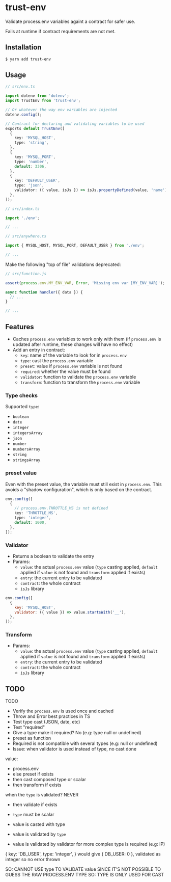 # trust-env

Validate process.env variables againt a contract for safer use.

Fails at runtime if contract requirements are not met.

## Installation

```bash
$ yarn add trust-env
```

## Usage

```ts
// src/env.ts

import dotenv from 'dotenv';
import TrustEnv from 'trust-env';

// Or whatever the way env variables are injected
dotenv.config();

// Contract for declaring and validating variables to be used
exports default TrustEnv([
  {
    key: 'MYSQL_HOST',
    type: 'string',
  },
  {
    key: 'MYSQL_PORT',
    type: 'number',
    default: 3306,
  },
  {
    key: 'DEFAULT_USER',
    type: 'json',
    validator: ({ value, isJs }) => isJs.propertyDefined(value, 'name'),
  },
]);
```

```ts
// src/index.ts

import './env';

// ...
```

```ts
// src/anywhere.ts

import { MYSQL_HOST, MYSQL_PORT, DEFAULT_USER } from './env';

// ...
```

Make the following "top of file" validations deprecated:

```js
// src/function.js

assert(process.env.MY_ENV_VAR, Error, 'Missing env var [MY_ENV_VAR]');

async function handler({ data }) {
  // ...
}

// ...
```

## Features

- Caches `process.env` variables to work only with them (if `process.env` is updated after runtime, these changes will have no effect)
- Add an entry in contract:
  - `key`: name of the variable to look for in `process.env`
  - `type`: cast the `process.env` variable
  - `preset`: value if `process.env` variable is not found
  - `required`: whether the value must be found
  - `validator`: function to validate the `process.env` variable
  - `transform`: function to transform the `process.env` variable

### Type checks

Supported `type`:

- `boolean`
- `date`
- `integer`
- `integersArray`
- `json`
- `number`
- `numbersArray`
- `string`
- `stringsArray`

### preset value

Even with the preset value, the variable must still exist in `process.env`.
This avoids a "shadow configuration", which is only based on the contract.

```ts
env.config([
  {
    // process.env.THROTTLE_MS is not defined
    key: 'THROTTLE_MS',
    type: 'integer',
    default: 1000,
  },
]);
```

### Validator

- Returns a boolean to validate the entry
- Params:
  - `value`: the actual `process.env` value (`type` casting applied, `default` applied if `value` is not found and `transform` applied if exists)
  - `entry`: the current entry to be validated
  - `contract`: the whole contract
  - `isJs` library

```js
env.config([
  {
    key: 'MYSQL_HOST',
    validator: ({ value }) => value.startsWith('__'),
  },
]);
```

### Transform

- Params:
  - `value`: the actual `process.env` value (`type` casting applied, `default` applied if `value` is not found and `transform` applied if exists)
  - `entry`: the current entry to be validated
  - `contract`: the whole contract
  - `isJs` library

## TODO

TODO

- Verify the `process.env` is used once and cached
- Throw and Error best practices in TS
- Test type cast (JSON, date, etc)
- Test "required"
- Give a type make it required? No (e.g: type null or undefined)
- preset as function
- Required is not compatible with several types (e.g: null or undefined)
- Issue: when validator is used instead of type, no cast done

value:

- process.env
- else preset if exists
- then cast composed type or scalar
- then transform if exists

when the `type` is validated? NEVER

- then validate if exists

- `type` must be scalar
- value is casted with type
- value is validated by `type`
- value is validated by validator for more complex type is required (e.g: IP)

{
key: 'DB_USER',
type: 'integer',
}
would give { DB_USER: 0 }, validated as integer so no error thrown

SO: CANNOT USE type TO VALIDATE value SINCE IT'S NOT POSSIBLE TO GUESS THE RAW
PROCESS.ENV TYPE
SO: TYPE IS ONLY USED FOR CAST
